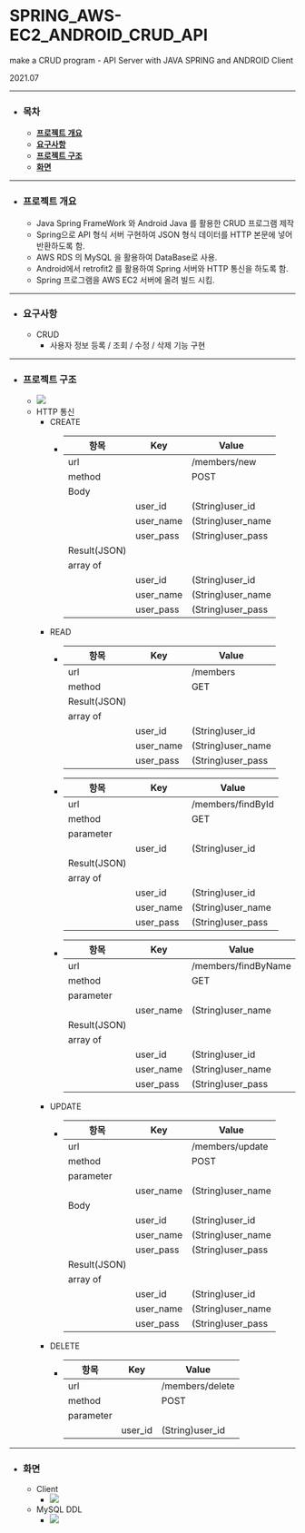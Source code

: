 # SPRING_AWS-EC2_ANDROID_CRUD_API
make a CRUD program - API Server with JAVA SPRING and ANDROID Client

2021.07

___
- ### 목차
  - [**프로젝트 개요**](#outline)
  - [**요구사항**](#requirements)
  - [**프로젝트 구조**](#structure)
  - [**화면**](#screen) 

___
- ### 프로젝트 개요<a id="outline"></a> 
  - Java Spring FrameWork 와 Android Java 를 활용한 CRUD 프로그램 제작
  - Spring으로 API 형식 서버 구현하여 JSON 형식 데이터를 HTTP 본문에 넣어 반환하도록 함.
  - AWS RDS 의 MySQL 을 활용하여 DataBase로 사용. 
  - Android에서 retrofit2 를 활용하여 Spring 서버와 HTTP 통신을 하도록 함.
  - Spring 프로그램을 AWS EC2 서버에 올려 빌드 시킴. 
___
- ### 요구사항<a id="requirements"></a>
  - CRUD
    - 사용자 정보 등록 / 조회 / 수정 / 삭제 기능 구현
___
- ### 프로젝트 구조 <a id="structure"></a> 
  - ![](ClassDiagram.png)
  - HTTP 통신
    - CREATE
      - |항목|Key|Value|
        |------|---|---|
        |url||/members/new|
        |method||POST|
        |Body|||
        ||user_id|(String)user_id|
        ||user_name|(String)user_name|
        ||user_pass|(String)user_pass|
        |Result(JSON)|||
        |array of|||
        ||user_id|(String)user_id|
        ||user_name|(String)user_name|
        ||user_pass|(String)user_pass|
    - READ
      - |항목|Key|Value|
        |------|---|---|
        |url||/members|
        |method||GET|
        |Result(JSON)|||
        |array of|||
        ||user_id|(String)user_id|
        ||user_name|(String)user_name|
        ||user_pass|(String)user_pass|
      - |항목|Key|Value|
        |------|---|---|
        |url||/members/findById|
        |method||GET|
        |parameter|||
        ||user_id|(String)user_id|
        |Result(JSON)|||
        |array of|||
        ||user_id|(String)user_id|
        ||user_name|(String)user_name|
        ||user_pass|(String)user_pass|
      - |항목|Key|Value|
        |------|---|---|
        |url||/members/findByName|
        |method||GET|
        |parameter|||
        ||user_name|(String)user_name|
        |Result(JSON)|||
        |array of|||
        ||user_id|(String)user_id|
        ||user_name|(String)user_name|
        ||user_pass|(String)user_pass|
    - UPDATE
      - |항목|Key|Value|
        |------|---|---|
        |url||/members/update|
        |method||POST|
        |parameter|||
        ||user_name|(String)user_name|
        |Body|||
        ||user_id|(String)user_id|
        ||user_name|(String)user_name|
        ||user_pass|(String)user_pass|
        |Result(JSON)|||
        |array of|||
        ||user_id|(String)user_id|
        ||user_name|(String)user_name|
        ||user_pass|(String)user_pass|
    - DELETE
      - |항목|Key|Value|
        |------|---|---|
        |url||/members/delete|
        |method||POST|
        |parameter|||
        ||user_id|(String)user_id|
___
- ### 화면<a id="screen"></a> 
  - Client
    - ![](Client.png)
  - MySQL DDL
    - ![](MySQL.png)

